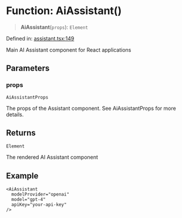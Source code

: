 # Function: AiAssistant()

> **AiAssistant**(`props`): `Element`

Defined in: [assistant.tsx:149](https://github.com/GeoDaCenter/openassistant/blob/0c688d870b87d67f5ae44bc9413af48292a3320a/packages/ui/src/components/assistant.tsx#L149)

Main AI Assistant component for React applications

## Parameters

### props

`AiAssistantProps`

The props of the Assistant component. See AiAssistantProps for more details.

## Returns

`Element`

The rendered AI Assistant component

## Example

```tsx
<AiAssistant
  modelProvider="openai"
  model="gpt-4"
  apiKey="your-api-key"
/>
```
